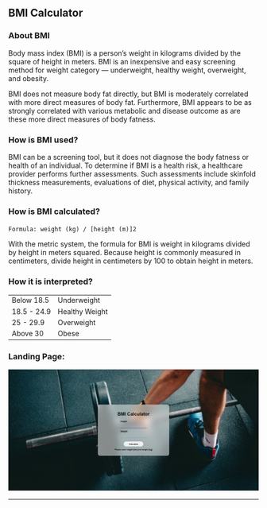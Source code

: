 ## BMI Calculator

### About BMI
<p>Body mass index (BMI) is a person’s weight in kilograms divided by the square of height in meters. BMI is an inexpensive and easy screening method for weight category   — underweight, healthy weight, overweight, and obesity.</p>
<p>BMI does not measure body fat directly, but BMI is moderately correlated with more direct measures of body fat. Furthermore, BMI appears to be as strongly correlated with various metabolic and disease outcome as are these more direct measures of body fatness.</p>

### How is BMI used?
<p>BMI can be a screening tool, but it does not diagnose the body fatness or health of an individual. To determine if BMI is a health risk, a healthcare provider performs further assessments. Such assessments include skinfold thickness measurements, evaluations of diet, physical activity, and family history.</p>

### How is BMI calculated?
`Formula: weight (kg) / [height (m)]2`<p>With the metric system, the formula for BMI is weight in kilograms divided by height in meters squared. Because height is commonly measured in centimeters, divide height in centimeters by 100 to obtain height in meters.</p>

### How it is interpreted?
<table>
  <tr>
    <td>Below 18.5</td>
    <td>Underweight</td>
  </tr>
  <tr>
    <td>18.5 - 24.9</td>
    <td>Healthy Weight</td>
  </tr>
  <tr>
    <td>25 - 29.9</td>
    <td>Overweight</td>
  </tr>
  <tr>
    <td>Above 30</td>
    <td>Obese</td>
  </tr>
</table>

### Landing Page:
<img src="images/bmi_ss.png">

<hr>


